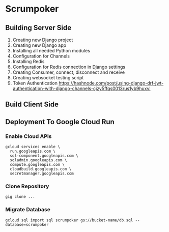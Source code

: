 # Scrumpoker


## Building Server Side

1. Creating new Django project
2. Creating new Django app
3. Installing all needed Python modules
4. Configuration for Channels
5. Installing Redis
6. Configuration for Redis connection in Django settings
7. Creating Consumer, connect, disconnect and receive
8. Creating websocket testing script
9. Token Authentication https://hashnode.com/post/using-django-drf-jwt-authentication-with-django-channels-cjzy5ffqs0013rus1yb9huxvl


## Build Client Side


## Deployment To Google Cloud Run

### Enable Cloud APIs
```
gcloud services enable \
  run.googleapis.com \
  sql-component.googleapis.com \
  sqladmin.googleapis.com \
  compute.googleapis.com \
  cloudbuild.googleapis.com \
  secretmanager.googleapis.com
```

### Clone Repository
```
gig clone ...
```

### Migrate Database

```
gcloud sql import sql scrumpoker gs://bucket-name/db.sql --database=scrumpoker
```